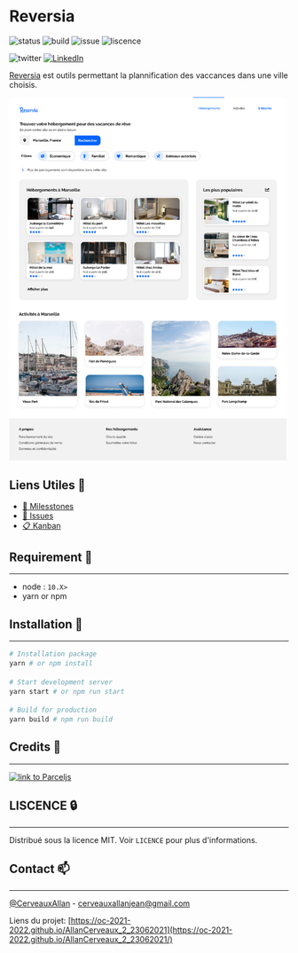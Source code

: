 # Reversia

![status](https://img.shields.io/website?url=https%3A%2F%2Foc-2021-2022.github.io%2FAllanCerveaux_2_23062021%2F)
![build](https://github.com/oc-2021-2022/AllanCerveaux_2_23062021/actions/workflows/deploy-to-gh-pages.yml/badge.svg)
![issue](https://img.shields.io/github/issues/oc-2021-2022/AllanCerveaux_2_23062021)
![liscence](https://img.shields.io/github/license/oc-2021-2022/AllanCerveaux_2_23062021)

![twitter](https://img.shields.io/twitter/url?style=social&url=https%3A%2F%2Ftwitter.com%2FCerveauxAllan)
[![LinkedIn](https://img.shields.io/badge/LinkedIn-0077B5?style=for-the-badge&logo=linkedin&logoColor=white&style=flat-square)](https://www.linkedin.com/in/allancerveaux/)

[Reversia](https://oc-2021-2022.github.io/AllanCerveaux_2_23062021/) est outils permettant la plannification des vaccances dans une ville choisis.

<img src="./maquettes/Desktop.png" alt="Website Template" width=500 />

## Liens Utiles 📑
- [📜 Milesstones](https://github.com/oc-2021-2022/AllanCerveaux_2_23062021/milestones)
- [🔖  Issues](https://github.com/oc-2021-2022/AllanCerveaux_2_23062021/issues)
- [📋 Kanban](https://github.com/oc-2021-2022/AllanCerveaux_2_23062021/projects/1)

## Requirement 🧰 
___
- node : `10.X>`
- yarn or npm

## Installation 🚀
___
```bash
# Installation package
yarn # or npm install

# Start development server
yarn start # or npm run start

# Build for production
yarn build # npm run build

```

## Credits 📜
___
<a href="https://parceljs.org/"><img src="https://user-images.githubusercontent.com/19409/31321658-f6aed0f2-ac3d-11e7-8100-1587e676e0ec.png" alt="link to Parceljs" width=300 /></a>

## LISCENCE 🔒
___
Distribué sous la licence MIT. Voir `LICENCE` pour plus d'informations.

## Contact 📫
___
[@CerveauxAllan]("https://twitter.com/CerveauxAllan") - [cerveauxallanjean@gmail.com]("cerveauxallanjean@gmail.com")

Liens du projet: [https://oc-2021-2022.github.io/AllanCerveaux_2_23062021](https://oc-2021-2022.github.io/AllanCerveaux_2_23062021/)
